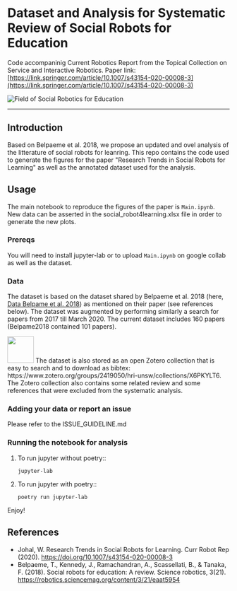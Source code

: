 # Dataset and Analysis for Systematic Review of Social Robots for Education

Code accompaninig Current Robotics Report from the Topical Collection on Service and Interactive Robotics. 
Paper link: [https://link.springer.com/article/10.1007/s43154-020-00008-3](https://link.springer.com/article/10.1007/s43154-020-00008-3)


![Field of Social Robotics for Education](https://media.springernature.com/full/springer-static/image/art%3A10.1007%2Fs43154-020-00008-3/MediaObjects/43154_2020_8_Fig1_HTML.png?as=webp)

--- 

## Introduction

Based on Belpaeme et al. 2018, we propose an updated and ovel analysis of the litterature of social robots for leanring. 
This repo contains the code used to generate the figures for the paper "Research Trends in Social Robots for Learning" as well as the annotated dataset used for the analysis. 


## Usage

The main notebook to reproduce the figures of the paper is ```Main.ipynb```. New data can be asserted in the social_robot4learning.xlsx file in order to generate the new plots.

### Prereqs

You will need to install jupyter-lab or to upload ```Main.ipynb``` on google collab  as well as the dataset.

### Data

The dataset is based on the dataset shared by Belpaeme et al. 2018 (here, [Data Belpame et al. 2018](https://tinyurl.com/ybuyz5vn)) as mentioned on their paper (see references below). The dataset was augmented by performing similarly a search for papers from 2017 till March 2020. The current dataset includes 160 papers (Belpame2018 contained 101 papers).

<img src="https://upload.wikimedia.org/wikipedia/commons/9/95/Zotero_icon.png" width="60" height="60" >
The dataset is also stored as an open Zotero collection that is easy to search and to download as bibtex: https://www.zotero.org/groups/2419050/hri-unsw/collections/X6PKYLT6. 
The Zotero collection also contains some related review and some references that were excluded from the systematic analysis.


### Adding your data or report an issue

Please refer to the ISSUE_GUIDELINE.md

### Running the notebook for analysis

1. To run jupyter without poetry::
	```
	jupyter-lab
	```


2. To run jupyter with poetry::
	```
	poetry run jupyter-lab
	```
Enjoy!

## References

- Johal, W. Research Trends in Social Robots for Learning. Curr Robot Rep (2020). https://doi.org/10.1007/s43154-020-00008-3
- Belpaeme, T., Kennedy, J., Ramachandran, A., Scassellati, B., & Tanaka, F. (2018). Social robots for education: A review. Science robotics, 3(21). https://robotics.sciencemag.org/content/3/21/eaat5954

